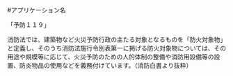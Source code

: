 #アプリケーション名

「予防１１９」

消防法では、建築物など火災予防行政の主たる対象となるものを「防火対象物」と定義し、そのうち消防法施行令別表第一に掲げる防火対象物については、その用途や規模等に応じて、火災予防のための人的体制の整備や消防用設備等の設置、防炎物品の使用などを義務付けています。（消防白書より抜粋）


